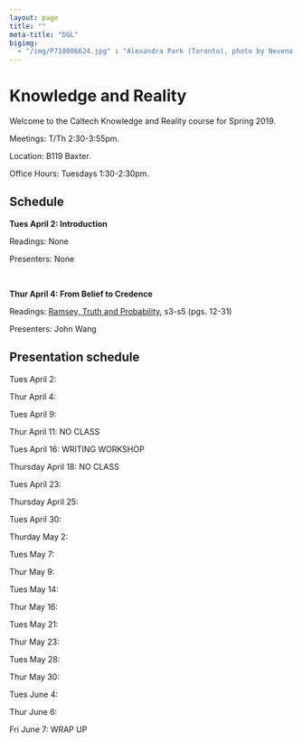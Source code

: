 ```yaml
---
layout: page 
title: ""
meta-title: "DGL"
bigimg:
  - "/img/P718006624.jpg" : "Alexandra Park (Toronto), photo by Nevena Novakovic (2017)"
---
```


# Knowledge and Reality 

Welcome to the Caltech Knowledge and Reality course for Spring 2019. 

Meetings: T/Th 2:30-3:55pm. 

Location: B119 Baxter.

Office Hours: Tuesdays 1:30-2:30pm. 

## Schedule 

**Tues April 2: Introduction** 

Readings: None

Presenters: None

<br/>

**Thur April 4: From Belief to Credence**

Readings: [Ramsey, Truth and Probability](https://core.ac.uk/download/pdf/7048428.pdf), s3-s5 (pgs. 12-31)

Presenters: John Wang


## Presentation schedule

Tues April 2: 

Thur April 4:

Tues April 9: 

Thur April 11: NO CLASS 

Tues April 16: WRITING WORKSHOP 

Thursday April 18: NO CLASS

Tues April 23: 

Thursday April 25:

Tues April 30: 

Thurday May 2:

Tues May 7:

Thur May 9:

Tues May 14:

Thur May 16:

Tues May 21:

Thur May 23:

Tues May 28:

Thur May 30:

Tues June 4:

Thur June 6:

Fri June 7: WRAP UP 





